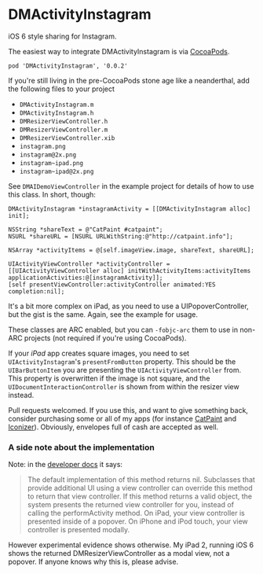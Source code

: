 # DMActivityInstagram

iOS 6 style sharing for Instagram.

The easiest way to integrate DMActivityInstagram is via [CocoaPods](http://cocoapods.org).

    pod 'DMActivityInstagram', '0.0.2' 

If you're still living in the pre-CocoaPods stone age like a neanderthal, add the following files to your project

- `DMActivityInstagram.m`
- `DMActivityInstagram.h`
- `DMResizerViewController.h`
- `DMResizerViewController.m`
- `DMResizerViewController.xib`
- `instagram.png`
- `instagram@2x.png`
- `instagram~ipad.png`
- `instagram~ipad@2x.png`

See `DMAIDemoViewController` in the example project for details of how to use this class. In short, though:

    DMActivityInstagram *instagramActivity = [[DMActivityInstagram alloc] init];

    NSString *shareText = @"CatPaint #catpaint";
    NSURL *shareURL = [NSURL URLWithString:@"http://catpaint.info"];
    
    NSArray *activityItems = @[self.imageView.image, shareText, shareURL];

    UIActivityViewController *activityController = [[UIActivityViewController alloc] initWithActivityItems:activityItems applicationActivities:@[instagramActivity]];
    [self presentViewController:activityController animated:YES completion:nil];

It's a bit more complex on iPad, as you need to use a UIPopoverController, but the gist is the same. Again, see the example for usage.

These classes are ARC enabled, but you can `-fobjc-arc` them to use in non-ARC projects (not required if you're using CocoaPods).

If your *iPad* app creates square images, you need to set `UIActivityInstagram`'s `presentFromButton` property. This should be the `UIBarButtonItem` you are presenting the `UIActivityViewController` from. This property is overwritten if the image is not square, and the `UIDocumentInteractionController` is shown from within the resizer view instead.

Pull requests welcomed. If you use this, and want to give something back, consider purchasing some or all of my apps (for instance [CatPaint](http://catpaint.info) and [Iconizer](http://itunes.apple.com/us/app/iconizer/id412346451?mt=12)). Obviously, envelopes full of cash are accepted as well.

### A side note about the implementation

Note: in the [developer docs](https://developer.apple.com/library/ios/#documentation/UIKit/Reference/UIActivity_Class/Reference/Reference.html#//apple_ref/doc/uid/TP40011974) it says:
> The default implementation of this method returns nil. Subclasses that provide additional UI using a view controller can override this method to return that view controller. If this method returns a valid object, the system presents the returned view controller for you, instead of calling the performActivity method. On iPad, your view controller is presented inside of a popover. On iPhone and iPod touch, your view controller is presented modally.

However experimental evidence shows otherwise. My iPad 2, running iOS 6 shows the returned DMResizerViewController as a modal view, not a popover. If anyone knows why this is, please advise.

